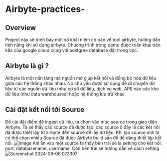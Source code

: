 # Airbyte-practices-
## Overview
Project này sẽ trình bày một số khái niệm cơ bản về tool airbyte, hướng dẫn tính năng khi sử dựng airbyte. Chương trình trong demo được triển khai trên k8s của google cloud cùng với postgree database đặt trong vpc. 
## Airbyte là gì ?
Airbyte là một nền tảng mã nguồn mở giúp kết nối và đồng bộ hóa dữ liệu giữa các hệ thống khác nhau. Nó chủ yếu được sử dụng để di chuyển dữ liệu từ các nguồn dữ liệu (như cơ sở dữ liệu, dịch vụ web, API) vào các kho dữ liệu (như data warehouses) hoặc hệ thống lưu trữ khác.

## Cài đặt kết nối tới Source 
Để cài đặt điểm để ingest dữ liệu, ta chọn vào mục source trong giao diện Airbyte. Ta sẽ thấy các source đã được tạo, các source ở đây là các kết nối đã được thiết lập từ airbyte đến source để lấy dữ liệu. 
Khi tạo source mới ta có thể chọn nhiều Source đã được Airbyte build sẵn để dễ dàng thiết lập kết nối. 
![image](https://github.com/user-attachments/assets/04c8eed2-87ba-44d1-8ba9-01f945ec156d)
Khi ấn vào một source ta thấy bên trái sẽ là setting cho kết nối: port, databasename, username. Còn bên trái sẽ hướng dẫn về cách setting
![Screenshot 2024-09-08 073307](https://github.com/user-attachments/assets/335b3442-b352-4c84-a26d-1e03a0266103)

